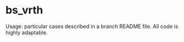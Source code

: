 # bs_vrth

Usage: particular cases described in a branch README file. All code is highly adaptable.

